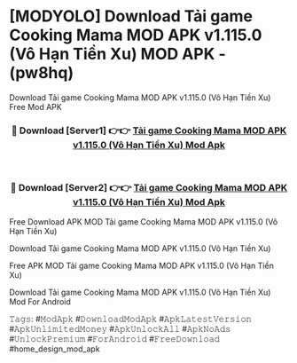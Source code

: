 # [MODYOLO] Download Tải game Cooking Mama MOD APK v1.115.0 (Vô Hạn Tiền Xu) MOD APK - (pw8hq)
Download Tải game Cooking Mama MOD APK v1.115.0 (Vô Hạn Tiền Xu) Free Mod APK

<div align="center">
<h3>🔴 Download [Server1] 👉👉 <a href="https://apk-comot.site?title=Tải_game_Cooking_Mama_MOD_APK_v1.115.0_(Vô_Hạn_Tiền_Xu)">Tải game Cooking Mama MOD APK v1.115.0 (Vô Hạn Tiền Xu) Mod Apk</a></h3><br>

<h3>🔴 Download [Server2] 👉👉 <a href="https://apk-comot.site?title=Tải_game_Cooking_Mama_MOD_APK_v1.115.0_(Vô_Hạn_Tiền_Xu)">Tải game Cooking Mama MOD APK v1.115.0 (Vô Hạn Tiền Xu) Mod Apk</a></h3>
</div>


Free Download APK MOD Tải game Cooking Mama MOD APK v1.115.0 (Vô Hạn Tiền Xu)

Download Tải game Cooking Mama MOD APK v1.115.0 (Vô Hạn Tiền Xu) 

Free APK MOD Tải game Cooking Mama MOD APK v1.115.0 (Vô Hạn Tiền Xu) 

Download Tải game Cooking Mama MOD APK v1.115.0 (Vô Hạn Tiền Xu) Mod For Android

𝚃𝚊𝚐𝚜: #𝙼𝚘𝚍𝙰𝚙𝚔 #𝙳𝚘𝚠𝚗𝚕𝚘𝚊𝚍𝙼𝚘𝚍𝙰𝚙𝚔 #𝙰𝚙𝚔𝙻𝚊𝚝𝚎𝚜𝚝𝚅𝚎𝚛𝚜𝚒𝚘𝚗 #𝙰𝚙𝚔𝚄𝚗𝚕𝚒𝚖𝚒𝚝𝚎𝚍𝙼𝚘𝚗𝚎𝚢 #𝙰𝚙𝚔𝚄𝚗𝚕𝚘𝚌𝚔𝙰𝚕𝚕 #𝙰𝚙𝚔𝙽𝚘𝙰𝚍𝚜 #𝚄𝚗𝚕𝚘𝚌𝚔𝙿𝚛𝚎𝚖𝚒𝚞𝚖 #𝙵𝚘𝚛𝙰𝚗𝚍𝚛𝚘𝚒𝚍 #𝙵𝚛𝚎𝚎𝙳𝚘𝚠𝚗𝚕𝚘𝚊𝚍 #home_design_mod_apk